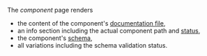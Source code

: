 The _component_ page renders

- the content of the component's [documentation file](/component-files/documentation),
- an info section including the actual component path and [status](/component-files/info/#status),
- the component's [schema](/component-files/schema),
- all variations including the schema validation status.
